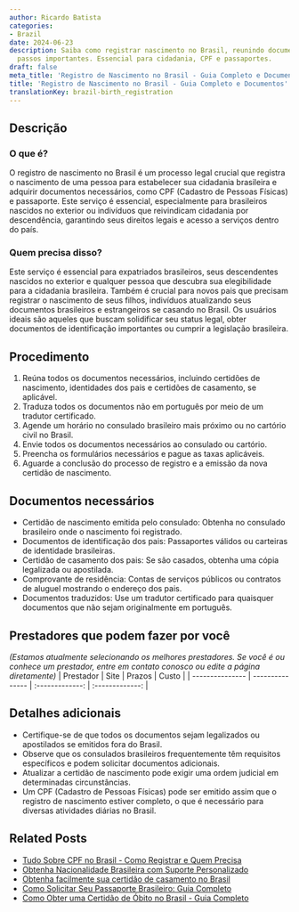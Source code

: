 ```yaml
---
author: Ricardo Batista
categories:
- Brazil
date: 2024-06-23
description: Saiba como registrar nascimento no Brasil, reunindo documentos e seguindo
  passos importantes. Essencial para cidadania, CPF e passaportes.
draft: false
meta_title: 'Registro de Nascimento no Brasil - Guia Completo e Documentos'
title: 'Registro de Nascimento no Brasil - Guia Completo e Documentos'
translationKey: brazil-birth_registration
---
```



## Descrição
### O que é?
O registro de nascimento no Brasil é um processo legal crucial que registra o nascimento de uma pessoa para estabelecer sua cidadania brasileira e adquirir documentos necessários, como CPF (Cadastro de Pessoas Físicas) e passaporte. Este serviço é essencial, especialmente para brasileiros nascidos no exterior ou indivíduos que reivindicam cidadania por descendência, garantindo seus direitos legais e acesso a serviços dentro do país.

### Quem precisa disso?
Este serviço é essencial para expatriados brasileiros, seus descendentes nascidos no exterior e qualquer pessoa que descubra sua elegibilidade para a cidadania brasileira. Também é crucial para novos pais que precisam registrar o nascimento de seus filhos, indivíduos atualizando seus documentos brasileiros e estrangeiros se casando no Brasil. Os usuários ideais são aqueles que buscam solidificar seu status legal, obter documentos de identificação importantes ou cumprir a legislação brasileira.

## Procedimento

1. Reúna todos os documentos necessários, incluindo certidões de nascimento, identidades dos pais e certidões de casamento, se aplicável.
2. Traduza todos os documentos não em português por meio de um tradutor certificado.
3. Agende um horário no consulado brasileiro mais próximo ou no cartório civil no Brasil.
4. Envie todos os documentos necessários ao consulado ou cartório.
5. Preencha os formulários necessários e pague as taxas aplicáveis.
6. Aguarde a conclusão do processo de registro e a emissão da nova certidão de nascimento.

## Documentos necessários

- Certidão de nascimento emitida pelo consulado: Obtenha no consulado brasileiro onde o nascimento foi registrado.
- Documentos de identificação dos pais: Passaportes válidos ou carteiras de identidade brasileiras.
- Certidão de casamento dos pais: Se são casados, obtenha uma cópia legalizada ou apostilada.
- Comprovante de residência: Contas de serviços públicos ou contratos de aluguel mostrando o endereço dos pais.
- Documentos traduzidos: Use um tradutor certificado para quaisquer documentos que não sejam originalmente em português.

## Prestadores que podem fazer por você
_(Estamos atualmente selecionando os melhores prestadores. Se você é ou conhece um prestador, entre em contato conosco ou edite a página diretamente)_
| Prestador        |     Site     |     Prazos    |       Custo      |
| --------------- | --------------- |  :-------------: | :-------------: |

## Detalhes adicionais

- Certifique-se de que todos os documentos sejam legalizados ou apostilados se emitidos fora do Brasil.
- Observe que os consulados brasileiros frequentemente têm requisitos específicos e podem solicitar documentos adicionais.
- Atualizar a certidão de nascimento pode exigir uma ordem judicial em determinadas circunstâncias. 
- Um CPF (Cadastro de Pessoas Físicas) pode ser emitido assim que o registro de nascimento estiver completo, o que é necessário para diversas atividades diárias no Brasil.
## Related Posts

- [Tudo Sobre CPF no Brasil - Como Registrar e Quem Precisa](https://tramitit.com/portuguese/guides/brazil/cadastro_de_pessoas_físicas/)
- [Obtenha Nacionalidade Brasileira com Suporte Personalizado](https://tramitit.com/portuguese/guides/brazil/solicitação_de_nacionalidade/)
- [Obtenha facilmente sua certidão de casamento no Brasil](https://tramitit.com/portuguese/guides/brazil/certidão_de_casamento/)
- [Como Solicitar Seu Passaporte Brasileiro: Guia Completo](https://tramitit.com/portuguese/guides/brazil/emissão_de_passaporte/)
- [Como Obter uma Certidão de Óbito no Brasil - Guia Completo](https://tramitit.com/portuguese/guides/brazil/certidão_de_óbito/)